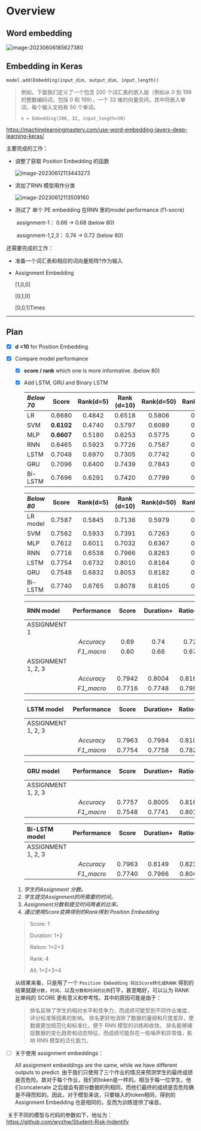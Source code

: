 # Overview

## Word embedding

![image-20230606185627380](C:\Users\wyzhw\AppData\Roaming\Typora\typora-user-images\image-20230606185627380.png)



## Embedding in Keras

`model.add(Embedding(input_dim, output_dim, input_length))`

> 例如，下面我们定义了一个包含 200 个词汇表的嵌入层（例如从 0 到 199 的整数编码词，包括 0 和 199），一个 32 维的向量空间，其中将嵌入单词，每个输入文档有 50 个单词。
>
> `e = Embedding(200, 32, input_length=50)`

https://machinelearningmastery.com/use-word-embedding-layers-deep-learning-keras/

主要完成的工作：

- 调整了获取 Position Embedding 的函数

  ![image-20230612113443273](C:\Users\wyzhw\AppData\Roaming\Typora\typora-user-images\image-20230612113443273.png)

- 添加了RNN 模型用作分类

  ![image-20230612113509160](C:\Users\wyzhw\AppData\Roaming\Typora\typora-user-images\image-20230612113509160.png)

- 测试了 单个 PE embedding 在RNN 里的model performance (f1-socre)

  ​	assignment-1： 0.66 -> 0.68 (below 80)

  ​	assignment-1,2,3： 0.74 -> 0.72 (below 80)

  

还需要完成的工作：

- 准备一个词汇表和相应的词向量矩阵?作为输入

- Assignment Embedding

  [1,0,0]

  [0,1,0]

  [0,0,1]Times
------

## Plan

- [x] **d =10** for Position Embedding

- [x] Compare model performance

  - [x] **score / rank** which one is more informative. (below 80)

  - [x] Add LSTM, GRU and Binary LSTM

    | *Below 70* |   Score    | Rank(d=5) | Rank (d=10) | Rank(d=50) | Rank(d=100) | Rank(Best d) |
    | :--------- | :--------: | :-------: | :---------: | :--------: | :---------: | ------------ |
    | LR         |   0.6680   |  0.4842   |   0.6518    |   0.5806   |   0.5033    | 0.6518       |
    | SVM        | **0.6102** |  0.4740   |   0.5797    |   0.6089   |   0.5905    | 0.6089       |
    | MLP        | **0.6607** |  0.5180   |   0.6253    |   0.5775   |   0.5603    | 0.6253       |
    | RNN        |   0.6465   |  0.5923   |   0.7726    |   0.7587   |   0.7660    | **0.8731**   |
    | LSTM       |   0.7048   |  0.6970   |   0.7305    |   0.7742   |   0.7397    | **0.8786**   |
    | GRU        |   0.7096   |  0.6400   |   0.7439    |   0.7843   |   0.7598    | **0.8721**   |
    | Bi-LSTM    |   0.7696   |  0.6291   |   0.7420    |   0.7799   |   0.7942    | **0.8705**   |
    
    | *Below 80* | Score  | Rank(d=5) | Rank (d=10) | Rank(d=50) | Rank(d=100) | Rank(Max) |
    | :--------- | :----: | :-------: | :---------: | :--------: | :---------: | --------- |
    | LR model   | 0.7587 |  0.5845   |   0.7136    |   0.5979   |   0.5525    | 0.7152    |
    | SVM        | 0.7562 |  0.5933   |   0.7391    |   0.7263   |   0.7112    | 0.7251    |
    | MLP        | 0.7612 |  0.6011   |   0.7032    |   0.6367   |   0.6158    | 0.6643    |
    | RNN        | 0.7716 |  0.6538   |   0.7966    |   0.8263   |   0.8097    | 0.8585    |
    | LSTM       | 0.7754 |  0.6732   |   0.8010    |   0.8164   |   0.8018    | 0.8650    |
    | GRU        | 0.7548 |  0.6832   |   0.8053    |   0.8182   |   0.8128    | 0.8563    |
    | Bi-LSTM    | 0.7740 |  0.6765   |   0.8078    |   0.8105   |   0.8047    | 0.8811    |
    
    |RNN model|Performance| Score | Duration+ | Ratio++ | Rank (d=10) | All |
    | :---------- | :--: | :--: | :--: | :--: | :--: | :--: |
    |ASSIGNMENT 1||  |  |  |  |  |
    |  | *Accuracy* | 0.69 | 0.74 | 0.72 | 0.73 |  |
    |  | *F1_macro* | 0.60 | 0.66 | 0.67 | 0.70 |  |
    | ASSIGNMENT 1, 2, 3 |  | | | | | |
    |  | *Accuracy*  | 0.7942 | 0.8004 | 0.8169 | 0.8128 | **0.8375** |
    |                    | *F1_macro*  | 0.7716 | 0.7748 | 0.7983 | 0.7966 | **0.8221** |
    
    | LSTM model         | Performance | Score  | Duration+ | Ratio++ | Rank (d=10) |    All     |
    | :----------------- | :---------: | :----: | :-------: | :-----: | :---------: | :--------: |
    | ASSIGNMENT 1, 2, 3 |             |        |           |         |             |            |
    |                    | *Accuracy*  | 0.7963 |  0.7984   | 0.8106  |   0.8169    | **0.8355** |
    |                    | *F1_macro*  | 0.7754 |  0.7758   | 0.7829  |   0.8010    | **0.8218** |
    
    | GRU model          | Performance | Score  | Duration+ | Ratio++ | Rank (d=10) |    All     |
    | :----------------- | :---------: | :----: | :-------: | :-----: | :---------: | :--------: |
    | ASSIGNMENT 1, 2, 3 |             |        |           |         |             |            |
    |                    | *Accuracy*  | 0.7757 |  0.8005   | 0.8169  |   0.8210    | **0.8313** |
    |                    | *F1_macro*  | 0.7548 |  0.7741   | 0.8017  |   0.8053    | **0.8168** |
    
    | Bi-LSTM model      | Performance | Score  | Duration+ | Ratio++ | Rank (d=10) |    All     |
    | :----------------- | :---------: | :----: | :-------: | :-----: | :---------: | :--------: |
    | ASSIGNMENT 1, 2, 3 |             |        |           |         |             |            |
    |                    | *Accuracy*  | 0.7963 |  0.8149   | 0.8231  |   0.8272    | **0.8519** |
    |                    | *F1_macro*  | 0.7740 |  0.7966   | 0.8046  |   0.8078    | **0.8417** |


  1. *学生的Assignment 分数。*
  2. *学生提交Assignment的所需要的时间。*
  3. *Assignment分数和提交时间两者的比率。*
  4. *通过使用Score变换得到的Rank得到 Position Embedding*

  > Score: 1
  >
  > Duration: 1+2 
  >
  > Ration: 1+2+3
  >
  > Rank: 4
  >
  > All: 1+2+3+4

  从结果来看，只是用了一个 `Position Embedding 将比Score转化成RANK` 得到的结果就跟`分数`，`时间`、以及`分数和时间的比例`打平，甚至略好，可以认为 RANK 比单纯的 SCORE 更有意义和参考性。其中的原因可能是由于：

  > 排名反映了学生的相对水平和竞争力，而成绩可能受到不同作业难度、评分标准等因素的影响。
  > 排名更好地消除了数据的量纲和尺度差异，使数据更加规范化和标准化，便于 RNN 模型的训练和收敛。
  > 排名能够捕捉数据的变化趋势和动态特征，而成绩可能存在一些噪声和异常值，影响 RNN 模型的泛化能力。

- [ ] 关于使用 assignment embeddings：

  All assignment embeddings are the same, while we have different outputs to predict. 由于我们只使用了三个作业的情况来预测学生的最终成绩是否危险。故对于每个作业，我们的token是一样的。相当于每一位学生，他们concatenate 之后就会有部分数据的列相同，而他们最终的成绩是否危险确是不得而知的。因此，对于模型来说，只要输入的token相同，得到的Assignment Embedding 也是相同的，反而为训练提供了噪音。




​	关于不同的模型与代码的参数如下，地址为：https://github.com/wyzhw/Student-Risk-Indentify
